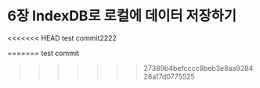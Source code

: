 # 6장 IndexDB로 로컬에 데이터 저장하기

<<<<<<< HEAD
test commit2222

=======
test commit
>>>>>>> 27389b4befcccc8beb3e8aa928428a17d0775525

